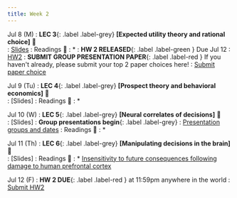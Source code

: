 ```yaml
---
title: Week 2 
---
```


Jul 8 (M)
: **LEC 3**{: .label .label-grey} **[Expected utility theory and rational choice]** 🎥  
    : [Slides](https://canvas.ucsd.edu/files/12802695/download?download_frd=1)
: Readings 📖
: * 
:  **HW 2 RELEASED**{: .label .label-green } Due Jul 12
    : [HW2](https://docs.google.com/document/d/1Q04RM6qTnUx7EipSmGBIu6mHeiLX_q0u2m90mUAGepg/edit?usp=sharing)
:  **SUBMIT GROUP PRESENTATION PAPER**{: .label .label-red } If you haven't already, please submit your top 2 paper choices here!
    : [Submit paper choice](https://forms.gle/b9MgsnbDfZBzDxGe9)

Jul 9 (Tu)
: **LEC 4**{: .label .label-grey} **[Prospect theory and behavioral economics]** 🎥  
    : [Slides]
: Readings 📖
: * 

Jul 10 (W)
: **LEC 5**{: .label .label-grey} **[Neural correlates of decisions]** 🎥  
    : [Slides]
: **Group presentations begin**{: .label .label-grey} 
    : [Presentation groups and dates](./)
: Readings 📖
: * 

Jul 11 (Th)
: **LEC 6**{: .label .label-grey} **[Manipulating decisions in the brain]** 🎥  
    : [Slides]
: Readings 📖
: * [Insensitivity to future consequences following damage to human prefrontal cortex](https://canvas.ucsd.edu/files/12799596/download?download_frd=1)

Jul 12 (F)
:  **HW 2 DUE**{: .label .label-red } at 11:59pm anywhere in the world
    : [Submit HW2](https://canvas.ucsd.edu/courses/57867/assignments/820351)
